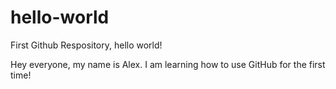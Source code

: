 # hello-world
First Github Respository, hello world!

Hey everyone, my name is Alex. I am learning how to use GitHub for the first time!
